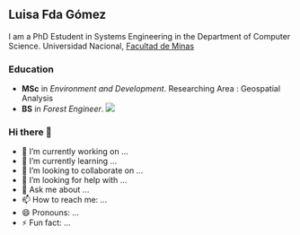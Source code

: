 ## Luisa Fda Gómez 

I am a PhD Estudent in Systems Engineering in the Department of Computer Science. Universidad Nacional, [Facultad de Minas](https://minas.medellin.unal.edu.co) 

### Education

* **MSc** in _Environment and Development_. Researching Area : Geospatial Analysis
* **BS** in _Forest Engineer_.
![](https://www.hotelwyndhambogota.com/wp-content/uploads/2019/02/escudoUnal_black.png)

### Hi there 👋

- 🔭 I’m currently working on ...
- 🌱 I’m currently learning ...
- 👯 I’m looking to collaborate on ...
- 🤔 I’m looking for help with ...
- 💬 Ask me about ...
- 📫 How to reach me: ...
- 😄 Pronouns: ...
- ⚡ Fun fact: ...

<!--
**LuisaFdaGomez/LuisaFdaGomez** is a ✨ _special_ ✨ repository because its `README.md` (this file) appears on your GitHub profile.

Here are some ideas to get you started:

- 🔭 I’m currently working on ...
- 🌱 I’m currently learning ...
- 👯 I’m looking to collaborate on ...
- 🤔 I’m looking for help with ...
- 💬 Ask me about ...
- 📫 How to reach me: ...
- 😄 Pronouns: ...
- ⚡ Fun fact: ...
-->
